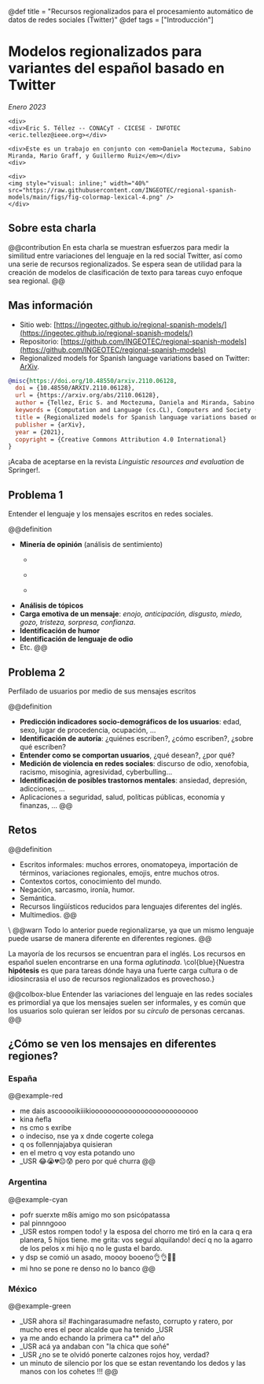 @def title = "Recursos regionalizados para el procesamiento automático de datos de redes sociales (Twitter)"
@def tags = ["Introducción"]

# Modelos regionalizados para variantes del español basado en Twitter
_Enero 2023_

~~~
<div>
<div>Eric S. Téllez -- CONACyT - CICESE - INFOTEC <eric.tellez@ieee.org></div>

<div>Este es un trabajo en conjunto con <em>Daniela Moctezuma, Sabino Miranda, Mario Graff, y Guillermo Ruiz</em></div>
<div>
~~~

<!--
<div style="font-size: 420px; opacity: 0.2; font-weight: bold; color: rgb(130, 100, 30)">Ñ ñ</div>
-->
~~~
<div>
<img style="visual: inline;" width="40%" src="https://raw.githubusercontent.com/INGEOTEC/regional-spanish-models/main/figs/fig-colormap-lexical-4.png" />
</div>
~~~
<!--img style="visual: inline;" width="40%" src="https://raw.githubusercontent.com/INGEOTEC/regional-spanish-models/main/figs/fig-lexical-umap-4.png" /-->


## Sobre esta charla
@@contribution
En esta charla se muestran esfuerzos para medir la similitud entre variaciones del lenguaje en la red social Twitter, así como una serie de recursos regionalizados. Se espera sean de utilidad para la creación de modelos de clasificación de texto para tareas cuyo enfoque sea regional.
@@

## Mas información
- Sitio web: [https://ingeotec.github.io/regional-spanish-models/](https://ingeotec.github.io/regional-spanish-models/)
- Repositorio: [https://github.com/INGEOTEC/regional-spanish-models](https://github.com/INGEOTEC/regional-spanish-models)
- Regionalized models for Spanish language variations based on Twitter: [ArXiv](https://arxiv.org/abs/2110.06128).

```bibtex
@misc{https://doi.org/10.48550/arxiv.2110.06128,
  doi = {10.48550/ARXIV.2110.06128},
  url = {https://arxiv.org/abs/2110.06128},
  author = {Tellez, Eric S. and Moctezuma, Daniela and Miranda, Sabino and Graff, Mario and Ruiz, Guillermo},
  keywords = {Computation and Language (cs.CL), Computers and Society (cs.CY), Social and Information Networks (cs.SI), FOS: Computer and information sciences, FOS: Computer and information sciences},
  title = {Regionalized models for Spanish language variations based on Twitter},
  publisher = {arXiv},
  year = {2021},
  copyright = {Creative Commons Attribution 4.0 International}
}
```

¡Acaba de aceptarse en la revista _Linguistic resources and evaluation_ de Springer!.

## Problema 1
Entender el lenguaje y los mensajes escritos en redes sociales.

@@definition
- **Minería de opinión** (análisis de sentimiento)
  - ~~~<span style="color: rgb(0, 0, 255);">positivo :) </span>~~~
  - ~~~<span style="color: rgb(130, 130, 130);">neutro :) </span>~~~
  - ~~~<span style="color: rgb(255, 0, 0);">negativo :( </span>~~~
- **Análisis de tópicos**
- **Carga emotiva de un mensaje**: _enojo, anticipación, disgusto, miedo, gozo, tristeza, sorpresa, confianza_.
- **Identificación de humor**
- **Identificación de lenguaje de odio**
- Etc.
@@

## Problema 2
Perfilado de usuarios por medio de sus mensajes escritos

@@definition
- **Predicción indicadores socio-demográficos de los usuarios**: edad, sexo, lugar de procedencia, ocupación, ...
- **Identificación de autoría**: ¿quiénes escriben?, ¿cómo escriben?, ¿sobre qué escriben?
- **Entender como se comportan usuarios**, ¿qué desean?, ¿por qué?
- **Medición de violencia en redes sociales**: discurso de odio, xenofobia, racismo, misoginia, agresividad, cyberbulling...
- **Identificación de posibles trastornos mentales**: ansiedad, depresión, adicciones, ...
- Aplicaciones a seguridad, salud, políticas públicas, economía y finanzas, ...
@@


## Retos

@@definition
- Escritos informales: muchos errores, onomatopeya, importación de términos, variaciones regionales, emojis, entre muchos otros.
- Contextos cortos, conocimiento del mundo.
- Negación, sarcasmo, ironía, humor.
- Semántica.
- Recursos lingüísticos reducidos para lenguajes diferentes del inglés.
- Multimedios.
@@

\\
@@warn
Todo lo anterior puede regionalizarse, ya que un mismo lenguaje puede usarse de manera diferente en diferentes regiones.
@@

La mayoría de los recursos se encuentran para el inglés. Los recursos en español suelen encontrarse en una forma _aglutinada_. \col{blue}{Nuestra **hipótesis** es que para tareas dónde haya una fuerte carga cultura o de idiosincrasia el uso de recursos regionalizados es provechoso.}

@@colbox-blue
Entender las variaciones del lenguaje en las redes sociales es primordial ya que los mensajes suelen ser informales, y es común que los usuarios solo quieran ser leídos por su _círculo_ de personas cercanas.
@@


## ¿Cómo se ven los mensajes en diferentes regiones?

### España
@@example-red
- me dais ascooooikiiikioooooooooooooooooooooooooo
- kina ñefla
- ns cmo s exribe
- o indeciso, nse ya x dnde cogerte colega
- q os follennjajabya quisieran
- en el metro q voy esta potando uno
- _USR 😂😭💔☹️😰 pero por qué churra
@@

### Argentina
@@example-cyan
- pofr suerxte m8ís amigo mo son psicópatassa
- pal pinnngooo
- _USR estos rompen todo! y la esposa del chorro me tiró en la cara q era planera, 5 hijos tiene. me grita: vos seguí alquilando! decí q no la agarro de los pelos x mi hijo q no le gusta el bardo.
- y dsp se comió un asado, moooy booeno👌👌🤣😂
- mi hno se pone re denso no lo banco
@@

### México
@@example-green
- _USR ahora si! #achingarasumadre nefasto, corrupto y ratero, por mucho eres el peor alcalde que ha tenido _USR 
- ya me ando echando la primera ca** del año
- _USR acá ya andaban con "la chica que soñé"
- _USR ¿no se te olvidó ponerte calzones rojos hoy, verdad?
- un minuto de silencio por los que se estan reventando los dedos y las manos con los cohetes !!!
@@
